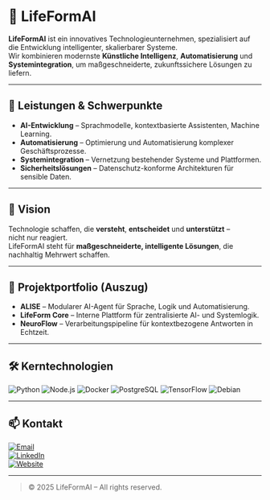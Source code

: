 # 🧬 LifeFormAI

**LifeFormAI** ist ein innovatives Technologieunternehmen, spezialisiert auf die Entwicklung intelligenter, skalierbarer Systeme.  
Wir kombinieren modernste **Künstliche Intelligenz**, **Automatisierung** und **Systemintegration**, um maßgeschneiderte, zukunftssichere Lösungen zu liefern.

---

## 🚀 Leistungen & Schwerpunkte
- **AI-Entwicklung** – Sprachmodelle, kontextbasierte Assistenten, Machine Learning.
- **Automatisierung** – Optimierung und Automatisierung komplexer Geschäftsprozesse.
- **Systemintegration** – Vernetzung bestehender Systeme und Plattformen.
- **Sicherheitslösungen** – Datenschutz-konforme Architekturen für sensible Daten.

---

## 🌟 Vision
Technologie schaffen, die **versteht**, **entscheidet** und **unterstützt** –  
nicht nur reagiert.  
LifeFormAI steht für **maßgeschneiderte, intelligente Lösungen**, die nachhaltig Mehrwert schaffen.

---

## 📂 Projektportfolio (Auszug)
- **ALISE** – Modularer AI-Agent für Sprache, Logik und Automatisierung.
- **LifeForm Core** – Interne Plattform für zentralisierte AI- und Systemlogik.
- **NeuroFlow** – Verarbeitungspipeline für kontextbezogene Antworten in Echtzeit.

---

## 🛠 Kerntechnologien
![Python](https://img.shields.io/badge/-Python-3776AB?style=flat&logo=python&logoColor=white)
![Node.js](https://img.shields.io/badge/-Node.js-339933?style=flat&logo=node.js&logoColor=white)
![Docker](https://img.shields.io/badge/-Docker-2496ED?style=flat&logo=docker&logoColor=white)
![PostgreSQL](https://img.shields.io/badge/-PostgreSQL-336791?style=flat&logo=postgresql&logoColor=white)
![TensorFlow](https://img.shields.io/badge/-TensorFlow-FF6F00?style=flat&logo=tensorflow&logoColor=white)
![Debian](https://img.shields.io/badge/-Debian-A81D33?style=flat&logo=debian&logoColor=white)

---

## 📫 Kontakt
[![Email](https://img.shields.io/badge/Email-contact%40lifeformai.com-red?style=for-the-badge&logo=gmail&logoColor=white)](mailto:contact@lifeformai.com)  
[![LinkedIn](https://img.shields.io/badge/LinkedIn-LifeFormAI-blue?style=for-the-badge&logo=linkedin&logoColor=white)](https://linkedin.com/company/lifeformai)  
[![Website](https://img.shields.io/badge/Website-lifeformai.com-black?style=for-the-badge&logo=google-chrome&logoColor=white)](https://lifeformai.com)

---

> © 2025 LifeFormAI – All rights reserved.
